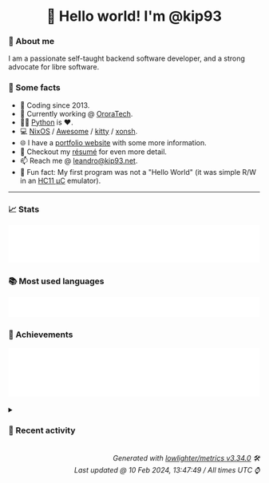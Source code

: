 <!-- README template, populated using this action:
     https://github.com/kip93/kip93/blob/main/.github/workflows/readme.yml. -->

<h1 align="center">👋 Hello world! I'm @kip93</h1> <!-- LOGIN => username -->

### 👤 About me

I am a passionate self-taught backend software developer, and a strong advocate for libre software.


### 💬 Some facts

* 📅 Coding since 2013.
* 💼 Currently working @ [OroraTech](https://ororatech.com/).
* 👨‍💻 [Python](https://github.com/search?q=user%3Akip93&l=python) is ❤️. <!-- LOGIN => username -->
* 💻 [NixOS](https://github.com/NixOS/) /
     [Awesome](https://github.com/awesomeWM/) /
     [kitty](https://github.com/kovidgoyal/kitty/) /
     [xonsh](https://github.com/xonsh/).
* 🌐 I have a [portfolio website](https://kip93.net/) with some more information.
* 📝 Checkout my [résumé](https://kip93.net/resume/) for even more detail.
* 📫 Reach me @ [leandro@kip93.net](mailto:leandro@kip93.net).
* 🎲 Fun fact: My first program was not a "Hello World" (it was simple R/W in an [HC11 µC](https://en.wikipedia.org/wiki/68HC11) emulator).


-----------------------------------------------------------------------------------------------------------------------


### 📈 Stats

![](./stats.svg)


### 📚 Most used languages <!-- by percentage, in decreasing order -->

![](./languages.svg)


### 🏅 Achievements

![](./achievements.svg)


<details> <!-- Last activity -->
<!-- Almost verbatim copy of https://github.com/lowlighter/metrics/blob/latest/source/templates/markdown/partials/activity.ejs, but restructured to be foldable. -->
<summary><h3>📰 Recent activity</h3></summary>

* 🔃 Opened [#287771 python312Packages.pycyphal: 1.15.4 -&gt; 1.18.0](https://github.com/NixOS/nixpkgs/pull/287771) in [NixOS/nixpkgs](https://github.com/NixOS/nixpkgs)
                * 2 files changed `++63 --23`
  * *On 10 Feb 2024, 13:27:09*
* ⏺️ Created new branch chore/update-pycyphal in [OroraTech/nixpkgs](https://github.com/OroraTech/nixpkgs)
  * *On 10 Feb 2024, 13:26:35*
* ➡️ Pushed 78 commits in [OroraTech/nixpkgs](https://github.com/OroraTech/nixpkgs) on branch `chore/update-libpcap`
  * [#931224b](https://github.com/OroraTech/nixpkgs/commit/931224b) flyctl: 0.1.147 -&gt; 0.1.148
  * [#8603804](https://github.com/OroraTech/nixpkgs/commit/8603804) brev-cli: 0.6.267 -&gt; 0.6.273
  * [#9a198dd](https://github.com/OroraTech/nixpkgs/commit/9a198dd) cliphist: 0.4.0 -&gt; 0.5.0
  * [#f862639](https://github.com/OroraTech/nixpkgs/commit/f862639) wasm-tools: 1.0.57 -&gt; 1.0.58
  * [#835d158](https://github.com/OroraTech/nixpkgs/commit/835d158) easyeffects: add deepfilternet plugin
  * [#db815d5](https://github.com/OroraTech/nixpkgs/commit/db815d5) deepfilternet: init at 0.5.6
  * [#564e748](https://github.com/OroraTech/nixpkgs/commit/564e748) iotas: 0.2.2 → 0.2.7
  * [#f709a7a](https://github.com/OroraTech/nixpkgs/commit/f709a7a) percona-server_8_0: 8.0.34 -&gt; 8.0.35
  * [#083c740](https://github.com/OroraTech/nixpkgs/commit/083c740) gradle_7: 7.6.3 -&gt; 7.6.4
  * [#c64c45d](https://github.com/OroraTech/nixpkgs/commit/c64c45d) nixos/nextcloud: don&#39;t execute cron when in maintenace/upgrade, don&#39;t kill cgroup

Those are upstream recommendations taken from
https://github.com/nextcloud/documentation/blob/22d2472b8f721f2022b9ac0db254950a285ab086/admin_manual/configuration_server/background_jobs_configuration.rst#systemd
  * [#42daa00](https://github.com/OroraTech/nixpkgs/commit/42daa00) nixos/nextcloud: little formatting
  * [#c04efae](https://github.com/OroraTech/nixpkgs/commit/c04efae) python311Packages.spatial-image: init at 1.0.0
  * [#45027f5](https://github.com/OroraTech/nixpkgs/commit/45027f5) python311Packages.xarray-dataclasses: init at 1.7.0
  * [#a3dd974](https://github.com/OroraTech/nixpkgs/commit/a3dd974) updatecli: init at 0.70.0
  * [#6899a74](https://github.com/OroraTech/nixpkgs/commit/6899a74) maintainers: add croissong
  * [#678eee3](https://github.com/OroraTech/nixpkgs/commit/678eee3) boatswain: 0.3.0 → 0.4.0
  * [#2e2097c](https://github.com/OroraTech/nixpkgs/commit/2e2097c) update-melpa: use url lib to parse HTTP instead of custom code

This improves compatiblity of parsing http header.
  * [#e9a8b6e](https://github.com/OroraTech/nixpkgs/commit/e9a8b6e) update-melpa: use cl-lib instead of cl
  * [#52a0f4a](https://github.com/OroraTech/nixpkgs/commit/52a0f4a) fcitx5-openbangla-keyboard: fix runtime crash
  * [#3ca6967](https://github.com/OroraTech/nixpkgs/commit/3ca6967) cloudflared: fixed missing configuration options
  * *On 10 Feb 2024, 13:13:31*
  * *On 10 Feb 2024, 13:09:58*
</details>


<h6 align="right"><em>
    Generated with <a href="https://github.com/lowlighter/metrics/tree/latest/">lowlighter/metrics v3.34.0</a> 🛠️<br> <!-- VERSION => MAJOR.minor.patch -->
    Last updated @ 10 Feb 2024, 13:47:49 / All times UTC ⌚ <!-- meta.generated => DD/MM/YYYY, hh:mm -->
</em></h6>
